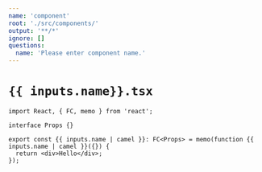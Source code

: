 ```yaml
---
name: 'component'
root: './src/components/'
output: '**/*'
ignore: []
questions:
  name: 'Please enter component name.'
---
```


# `{{ inputs.name}}.tsx`

```tsx
import React, { FC, memo } from 'react';

interface Props {}

export const {{ inputs.name | camel }}: FC<Props> = memo(function {{ inputs.name | camel }}({}) {
  return <div>Hello</div>;
});
```
